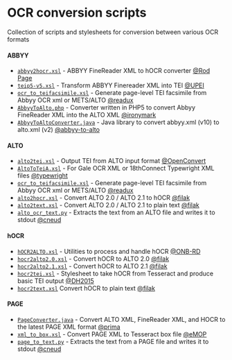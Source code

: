 OCR conversion scripts
======================

Collection of scripts and stylesheets for conversion between various OCR formats

#### ABBYY
 * [`abbyy2hocr.xsl`](https://gist.github.com/tfmorris/5977784) - ABBYY FineReader XML to hOCR converter [@Rod Page](http://iphylo.blogspot.com/2011/07/correcting-ocr-using-hocr-firefox.html#comment-400434491)
 * [`teip5-v5.xsl`](http://discoveryspace.upei.ca/islandlives.ca/sites/discoveryspace.upei.ca.islandlives.ca/files/teip5-v5.xsl) - Transform ABBYY Finereader XML into TEI [@UPEI](http://discoveryspace.upei.ca/islandlives.ca/node/130)
 * [`ocr_to_teifacsimile.xsl`](https://github.com/emory-libraries/readux/blob/master/readux/books/ocr_to_teifacsimile.xsl) - Generate page-level TEI facsimile from Abbyy OCR xml or METS/ALTO [@readux](https://github.com/emory-libraries/readux)
 * [`AbbyyToAlto.php`](https://github.com/ironymark/AbbyyToAlto/blob/master/AbbyyToAlto.php) - Converter written in PHP5 to convert Abbyy FineReader XML into the ALTO XML [@ironymark](https://github.com/ironymark/AbbyyToAlto)
 * [`AbbyyToAltoConverter.java`](https://github.com/Mewel/abbyy-to-alto) - Java library to convert abbyy.xml (v10) to alto.xml (v2) [@abbyy-to-alto](https://github.com/Mewel/abbyy-to-alto)
 
#### ALTO
 * [`alto2tei.xsl`](https://github.com/INL/OpenConvert/blob/master/resources/xsl/alto2tei.xsl) - Output TEI from ALTO input format [@OpenConvert](https://github.com/INL/OpenConvert) 
 * [`AltoToTeiA.xsl`](https://github.com/collex/typewright/blob/master/lib/saxon/AltoToTeiA.xsl) - For Gale OCR XML or 18thConnect Typewright XML files [@typewright](https://github.com/collex/typewright)
 * [`ocr_to_teifacsimile.xsl`](https://github.com/emory-libraries/readux/blob/master/readux/books/ocr_to_teifacsimile.xsl) - Generate page-level TEI facsimile from Abbyy OCR xml or METS/ALTO [@readux](https://github.com/emory-libraries/readux)
 * [`alto2hocr.xsl`](https://github.com/filak/hOCR-to-ALTO/blob/master/alto2hocr.xsl) - Convert ALTO 2.0 / ALTO 2.1 to hOCR [@filak](https://github.com/filak/hOCR-to-ALTO)
 * [`alto2text.xsl`](https://github.com/filak/hOCR-to-ALTO/blob/master/alto2text.xsl) - Convert ALTO 2.0 / ALTO 2.1 to plain text [@filak](https://github.com/filak/hOCR-to-ALTO)
 * [`alto_ocr_text.py`](https://github.com/cneud/alto-ocr-text/blob/master/alto_ocr_text.py) - Extracts the text from an ALTO file and writes it to stdout [@cneud](https://github.com/cneud/alto-ocr-text)
 
#### hOCR
 * [`hOCR2ALTO.xsl`](https://github.com/ONB-RD/hOCRTools/blob/master/xsl/hOCR2ALTO.xsl) - Utilities to process and handle hOCR [@ONB-RD](https://github.com/ONB-RD/hOCRTools)
 * [`hocr2alto2.0.xsl`](https://github.com/filak/hOCR-to-ALTO/blob/master/hocr2alto2.0.xsl) - Convert hOCR to ALTO 2.0 [@filak](https://github.com/filak/hOCR-to-ALTO)
 * [`hocr2alto2.1.xsl`](https://github.com/filak/hOCR-to-ALTO/blob/master/hocr2alto2.1.xsl) - Convert hOCR to ALTO 2.1 [@filak](https://github.com/filak/hOCR-to-ALTO)
 * [`hocr2tei.xsl`](https://github.com/TEIC/Hackathon/blob/master/DH2015/xsl/hocr2tei.xsl) - Stylesheet to take hOCR from Tesseract and produce basic TEI output [@DH2015](https://github.com/TEIC/Hackathon/tree/master/DH2015)
 * [`hocr2text.xsl`](https://github.com/filak/hOCR-to-ALTO/blob/master/hocr2text.xsl) Convert hOCR to plain text [@filak](https://github.com/filak/hOCR-to-ALTO)
 
#### PAGE
 * [`PageConverter.java`](https://github.com/PRImA-Research-Lab/prima-page-converter) - Convert ALTO XML, FineReader XML, and HOCR to the latest PAGE XML format [@prima](https://github.com/PRImA-Research-Lab/prima-page-converter)
 * [`xml_to_box.xsl`](https://github.com/idhmc-tamu/eMOP/blob/master/xml_to_box.xsl) - Convert PAGE XML to Tesseract box file [@eMOP](https://github.com/idhmc-tamu/eMOP)
 * [`page_to_text.py`](https://github.com/cneud/page-to-text/blob/master/page_to_text.py) - Extracts the text from a PAGE file and writes it to stdout [@cneud](https://github.com/cneud/page-to-text)
